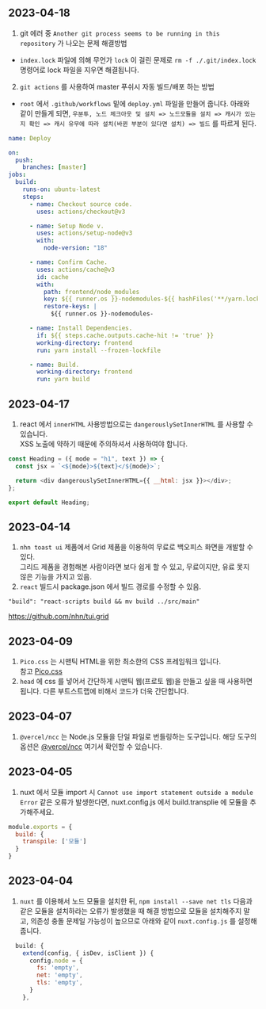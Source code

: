 ## 2023-04-18
1. git 에러 중 `Another git process seems to be running in this repository` 가 나오는 문제 해결방법 
- `index.lock` 파일에 의해 무언가 `lock` 이 걸린 문제로 `rm -f ./.git/index.lock` 명령어로 lock 파일을 지우면 해결됩니다.
2. `git actions` 를 사용하여 master 푸쉬시 자동 빌드/배포 하는 방법
- `root` 에서 `.github/workflows` 밑에 `deploy.yml` 파일을 만들어 줍니다.
아래와 같이 만들게 되면, `우분투, 노드 체크아웃 및 설치 => 노드모듈을 설치 => 캐시가 있는지 확인 => 캐시 유무에 따라 설치(바뀐 부분이 있다면 설치) => 빌드` 를 따르게 된다.
```yml
name: Deploy

on:
  push:
    branches: [master]
jobs:
  build:
    runs-on: ubuntu-latest
    steps:
      - name: Checkout source code.
        uses: actions/checkout@v3

      - name: Setup Node v.
        uses: actions/setup-node@v3
        with:
          node-version: "18"

      - name: Confirm Cache.
        uses: actions/cache@v3
        id: cache
        with:
          path: frontend/node_modules
          key: ${{ runner.os }}-nodemodules-${{ hashFiles('**/yarn.lock') }}
          restore-keys: |
            ${{ runner.os }}-nodemodules-

      - name: Install Dependencies.
        if: ${{ steps.cache.outputs.cache-hit != 'true' }}
        working-directory: frontend
        run: yarn install --frozen-lockfile

      - name: Build.
        working-directory: frontend
        run: yarn build

```

## 2023-04-17
1. react 에서 `innerHTML` 사용방법으로는 `dangerouslySetInnerHTML` 를 사용할 수 있습니다. <br/>
XSS 노출에 약하기 때문에 주의하셔서 사용하여야 합니다. <br/>

```js
const Heading = ({ mode = "h1", text }) => {
  const jsx = `<${mode}>${text}</${mode}>`;

  return <div dangerouslySetInnerHTML={{ __html: jsx }}></div>;
};

export default Heading;
```


## 2023-04-14
1. `nhn toast ui` 제품에서 Grid 제품을 이용하여 무료로 백오피스 화면을 개발할 수 있다. <br/>
그리드 제품을 경험해본 사람이라면 보다 쉽게 할 수 있고, 무료이지만, 유료 못지 않은 기능을 가지고 있음.
2. `react` 빌드시 package.json 에서 빌드 경로를 수정할 수 있음.
```
"build": "react-scripts build && mv build ../src/main"
```


https://github.com/nhn/tui.grid

## 2023-04-09
1. `Pico.css` 는 시맨틱 HTML을 위한 최소한의 CSS 프레임워크 입니다. <br/>
참고 [Pico.css](https://picocss.com/)
2. `head` 에 css 를 넣어서 간단하게 시맨틱 웹(프로토 웹)을 만들고 싶을 때 사용하면 됩니다. 다른 부트스트랩에 비해서 코드가 더욱 간단합니다.

## 2023-04-07
1. `@vercel/ncc` 는 Node.js 모듈을 단일 파일로 번들링하는 도구입니다.
해당 도구의 옵션은 [@vercel/ncc](https://github.com/vercel/ncc) 여기서 확인할 수 있습니다.

## 2023-04-05
1. nuxt 에서 모듈 import 시 `Cannot use import statement outside a module Error` 같은 오류가 발생한다면, nuxt.config.js 에서 build.transplie 에 모듈을 추가해주세요.
```js
module.exports = {
  build: {
    transpile: ['모듈']
  }
}
```

## 2023-04-04
1. `nuxt` 를 이용해서 노드 모듈을 설치한 뒤, `npm install --save net tls` 다음과 같은 모듈을 설치하라는 오류가 발생했을 때 해결 방법으로 모듈을 설치해주지 말고, 의존성 충돌 문제일 가능성이 높으므로 아래와 같이 `nuxt.config.js` 를 설정해줍니다.

```js
  build: {
    extend(config, { isDev, isClient }) {
      config.node = {
        fs: 'empty',
        net: 'empty',
        tls: 'empty',
      }
    },

```
